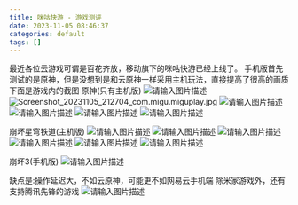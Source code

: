 ```yaml
---
title: 咪咕快游 - 游戏测评
date: 2023-11-05 08:46:37
categories: default
tags: []
---
```

最近各位云游戏可谓是百花齐放，移动旗下的咪咕快游已经上线了。
手机版首先测试的是原神，但是没想到是和云原神一样采用主机玩法，直接提高了很高的画质
下面是游戏内的截图
原神(只有主机版)
![请输入图片描述][1]
![Screenshot_20231105_212704_com.migu.miguplay.jpg][2]
![请输入图片描述][3]
![请输入图片描述][4]
![请输入图片描述][5]
![请输入图片描述][6]

崩坏星穹铁道(主机版)
![请输入图片描述][7]
![请输入图片描述][8]
![请输入图片描述][9]
![请输入图片描述][10]
![请输入图片描述][11]
![请输入图片描述][12]

崩坏3(手机版)
![请输入图片描述][13]

缺点是:操作延迟大，不如云原神，可能更不如网易云手机端
除米家游戏外，还有支持腾讯先锋的游戏
![请输入图片描述][14]

  [1]: https://images.nuoyis.net/blog/typecho/uploads/2023/11/3112483179.jpg
  [2]: https://images.nuoyis.net/blog/typecho/uploads/2023/11/1759947396.jpg
  [3]: https://images.nuoyis.net/blog/typecho/uploads/2023/11/1170273027.jpg
  [4]: https://images.nuoyis.net/blog/typecho/uploads/2023/11/3692639971.jpg
  [5]: https://images.nuoyis.net/blog/typecho/uploads/2023/11/1744130748.jpg
  [6]: https://images.nuoyis.net/blog/typecho/uploads/2023/11/3344666504.jpg
  [7]: https://images.nuoyis.net/blog/typecho/uploads/2023/11/3147950102.jpg
  [8]: https://images.nuoyis.net/blog/typecho/uploads/2023/11/1505689417.jpg
  [9]: https://images.nuoyis.net/blog/typecho/uploads/2023/11/2528680066.jpg
  [10]: https://images.nuoyis.net/blog/typecho/uploads/2023/11/1341147546.jpg
  [11]: https://images.nuoyis.net/blog/typecho/uploads/2023/11/1341147546.jpg
  [12]: https://images.nuoyis.net/blog/typecho/uploads/2023/11/1468265249.jpg
  [13]: https://images.nuoyis.net/blog/typecho/uploads/2023/11/3354934819.jpg
  [14]: https://images.nuoyis.net/blog/typecho/uploads/2023/11/1302507393.jpg